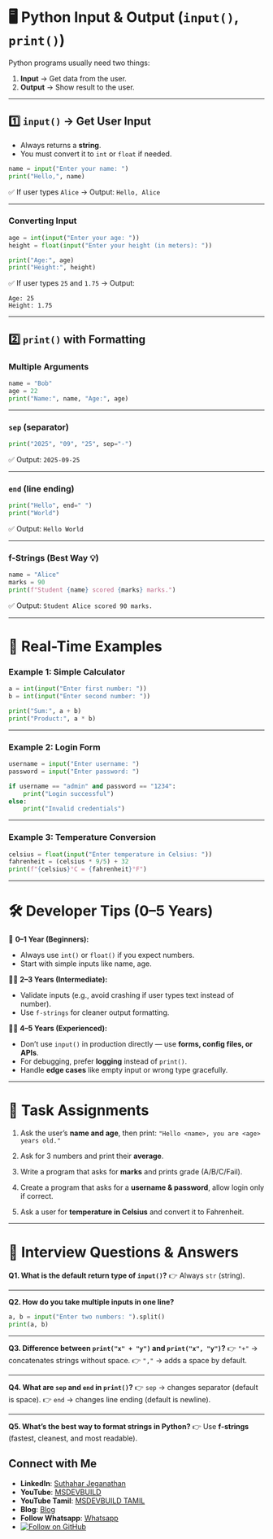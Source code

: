 # 🖥️ Python Input & Output (`input()`, `print()`)

Python programs usually need two things:

1. **Input** → Get data from the user.
2. **Output** → Show result to the user.

---

## 1️⃣ `input()` → Get User Input

* Always returns a **string**.
* You must convert it to `int` or `float` if needed.

```python
name = input("Enter your name: ")
print("Hello,", name)
```

✅ If user types `Alice` → Output: `Hello, Alice`

---

### Converting Input

```python
age = int(input("Enter your age: "))
height = float(input("Enter your height (in meters): "))

print("Age:", age)
print("Height:", height)
```

✅ If user types `25` and `1.75` → Output:

```
Age: 25
Height: 1.75
```

---

## 2️⃣ `print()` with Formatting

### Multiple Arguments

```python
name = "Bob"
age = 22
print("Name:", name, "Age:", age)
```

---

### `sep` (separator)

```python
print("2025", "09", "25", sep="-")
```

✅ Output: `2025-09-25`

---

### `end` (line ending)

```python
print("Hello", end=" ")
print("World")
```

✅ Output: `Hello World`

---

### f-Strings (Best Way 💡)

```python
name = "Alice"
marks = 90
print(f"Student {name} scored {marks} marks.")
```

✅ Output: `Student Alice scored 90 marks.`

---

# 🚀 Real-Time Examples

### Example 1: Simple Calculator

```python
a = int(input("Enter first number: "))
b = int(input("Enter second number: "))

print("Sum:", a + b)
print("Product:", a * b)
```

---

### Example 2: Login Form

```python
username = input("Enter username: ")
password = input("Enter password: ")

if username == "admin" and password == "1234":
    print("Login successful")
else:
    print("Invalid credentials")
```

---

### Example 3: Temperature Conversion

```python
celsius = float(input("Enter temperature in Celsius: "))
fahrenheit = (celsius * 9/5) + 32
print(f"{celsius}°C = {fahrenheit}°F")
```

---

# 🛠 Developer Tips (0–5 Years)

👶 **0–1 Year (Beginners):**

* Always use `int()` or `float()` if you expect numbers.
* Start with simple inputs like name, age.

👨‍💻 **2–3 Years (Intermediate):**

* Validate inputs (e.g., avoid crashing if user types text instead of number).
* Use `f-strings` for cleaner output formatting.

🧑‍💼 **4–5 Years (Experienced):**

* Don’t use `input()` in production directly — use **forms, config files, or APIs**.
* For debugging, prefer **logging** instead of `print()`.
* Handle **edge cases** like empty input or wrong type gracefully.

---

# 📝 Task Assignments

1. Ask the user’s **name and age**, then print:
   `"Hello <name>, you are <age> years old."`

2. Ask for 3 numbers and print their **average**.

3. Write a program that asks for **marks** and prints grade (A/B/C/Fail).

4. Create a program that asks for a **username & password**, allow login only if correct.

5. Ask a user for **temperature in Celsius** and convert it to Fahrenheit.

---

# 🎤 Interview Questions & Answers

**Q1. What is the default return type of `input()`?**
👉 Always `str` (string).

---

**Q2. How do you take multiple inputs in one line?**

```python
a, b = input("Enter two numbers: ").split()
print(a, b)
```

---

**Q3. Difference between `print("x" + "y")` and `print("x", "y")`?**
👉 `"+"` → concatenates strings without space.
👉 `","` → adds a space by default.

---

**Q4. What are `sep` and `end` in `print()`?**
👉 `sep` → changes separator (default is space).
👉 `end` → changes line ending (default is newline).

---

**Q5. What’s the best way to format strings in Python?**
👉 Use **f-strings** (fastest, cleanest, and most readable).

 ## Connect with Me
- **LinkedIn**: [Suthahar Jeganathan](https://www.linkedin.com/in/jssuthahar/)
- **YouTube**: [MSDEVBUILD](https://www.youtube.com/@MSDEVBUILD)
- **YouTube Tamil**: [MSDEVBUILD TAMIL](https://www.youtube.com/@MSDEVBUILDTamil)
- **Blog**: [Blog](https://www.msdevbuild.com/)
- **Follow Whatsapp**: [Whatsapp](https://www.whatsapp.com/channel/0029Va5j2rHEFeXcTlUhQB0J)
- [![Follow on GitHub](https://img.shields.io/github/followers/jssuthahar?label=Follow&style=social)](https://github.com/jssuthahar)


